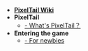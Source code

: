 * [**PixelTail Wiki**](/en/index.md)
* **PixelTail**
    - [- What's PixelTail？](/en/introduction.md)
* **Entering the game**
    - [- For newbies](/en/getting-start/newbie.md)

